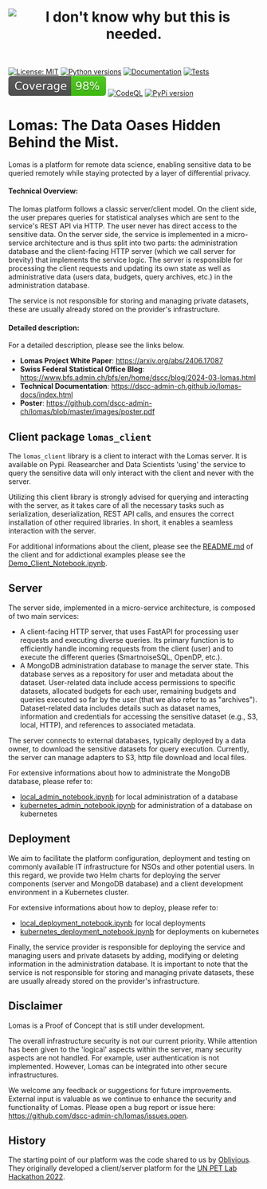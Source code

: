<h1 align="center">
<picture>
  <source media="(prefers-color-scheme: dark)" srcset="https://github.com/dscc-admin-ch/lomas/blob/wip_322_darkmode-logo/images/lomas_logo_darkmode_txt.png"  width="300">
  <source media="(prefers-color-scheme: light)" srcset="https://github.com/dscc-admin-ch/lomas/blob/wip_322_darkmode-logo/images/lomas_logo_txt.png"  width="300">
  <img alt="I don't know why but this is needed." src="https://user-images.githubusercontent.com/25423296/163456779-a8556205-d0a5-45e2-ac17-42d089e3c3f8.png">
</picture>
</h1><br>

[![License: MIT](https://img.shields.io/badge/License-MIT-yellow.svg)](https://opensource.org/licenses/MIT)
[![Python versions](https://img.shields.io/pypi/pyversions/lomas_client.svg)](https://pypi.org/project/lomas_client/)
[![Documentation](https://img.shields.io/badge/docs-Read%20the%20Docs-blue)](https://dscc-admin-ch.github.io/lomas-docs/index.html)
[![Tests](https://github.com/dscc-admin-ch/lomas/actions/workflows/test_and_coverage_server.yml/badge.svg)](https://github.com/dscc-admin-ch/lomas/actions/workflows/test_and_coverage_server.yml)
[![Coverage badge](https://raw.githubusercontent.com/dscc-admin-ch/lomas/python-coverage-comment-action-data/badge.svg)](https://htmlpreview.github.io/?https://raw.githubusercontent.com/dscc-admin-ch/lomas/python-coverage-comment-action-data/htmlcov/index.html)
[![CodeQL](https://github.com/dscc-admin-ch/lomas/actions/workflows/check_security_codeQL.yml/badge.svg)](https://github.com/dscc-admin-ch/lomas/actions/workflows/check_security_codeQL.yml)
[![PyPi version](https://img.shields.io/pypi/v/lomas_client.svg)](https://pypi.org/project/lomas_client/)




# Lomas: The Data Oases Hidden Behind the Mist. 

Lomas is a platform for remote data science, enabling sensitive data to be queried remotely while staying protected by a layer of differential privacy.

#### Technical Overview:

The lomas platform follows a classic server/client model.
On the client side, the user prepares queries for statistical analyses which are sent to the service's REST API via HTTP. The user never has direct access to the sensitive data.
On the server side, the service is implemented in a micro-service architecture and is thus split into two parts: the administration database and the client-facing HTTP server (which we call server for brevity) that implements the service logic.
The server is responsible for processing the client requests and updating its own state as well as administrative data (users data, budgets, query archives, etc.) in the administration database.

The service is not responsible for storing and managing private datasets, these are usually already stored on the provider's infrastructure.

#### Detailed description:

For a detailed description, please see the links below.

* **Lomas Project White Paper**: https://arxiv.org/abs/2406.17087
* **Swiss Federal Statistical Office Blog**: https://www.bfs.admin.ch/bfs/en/home/dscc/blog/2024-03-lomas.html
* **Technical Documentation**: https://dscc-admin-ch.github.io/lomas-docs/index.html
* **Poster**: https://github.com/dscc-admin-ch/lomas/blob/master/images/poster.pdf


## Client package `lomas_client`

The `lomas_client` library is a client to interact with the Lomas server. It is available on Pypi. Reasearcher and Data Scientists 'using' the service to query the sensitive data will only interact with the client and never with the server.

Utilizing this client library is strongly advised for querying and interacting with the server, as it takes care of all the necessary tasks such as serialization, deserialization, REST API calls, and ensures the correct installation of other required libraries. In short, it enables a seamless interaction with the server.

For additional informations about the client, please see the [README.md](https://github.com/dscc-admin-ch/lomas/blob/master/client/README.md) of the client and for addictional examples please see the [Demo_Client_Notebook.ipynb](https://github.com/dscc-admin-ch/lomas/blob/master/client/notebooks/Demo_Client_Notebook.ipynb).


## Server

The server side, implemented in a micro-service architecture, is composed of two main services:
- A client-facing HTTP server, that uses FastAPI for processing user requests and executing diverse queries. Its primary function is to efficiently handle incoming requests from the client (user) and to execute the different queries (SmartnoiseSQL, OpenDP, etc.).
- A MongoDB administration database to manage the server state. This database serves as a repository for user and metadata about the dataset. User-related data include access permissions to specific datasets, allocated budgets for each user, remaining budgets and queries executed so far by the user (that we also refer to as "archives"). Dataset-related data includes details such as dataset names, information and credentials for accessing the sensitive dataset (e.g., S3, local, HTTP), and references to associated metadata.

The server connects to external databases, typically deployed by a data owner, to download the sensitive datasets for query execution. Currently, the server can manage adapters to S3, http file download and local files.

For extensive informations about how to administrate the MongoDB database, please refer to:
- [local_admin_notebook.ipynb](https://github.com/dscc-admin-ch/lomas/blob/master/server/notebooks/local_admin_notebook.ipynb) for local administration of a database
- [kubernetes_admin_notebook.ipynb](https://github.com/dscc-admin-ch/lomas/blob/master/server/notebooks/kubernetes_admin_notebook.ipynb) for administration of a database on kubernetes

## Deployment
We aim to facilitate the platform configuration, deployment and testing on commonly available IT infrastructure for NSOs and other potential users.
In this regard, we provide two Helm charts for deploying the server components (server and MongoDB database) and a client development environment in a Kubernetes cluster.

For extensive informations about how to deploy, please refer to:
- [local_deployment_notebook.ipynb](https://github.com/dscc-admin-ch/lomas/blob/master/server/notebooks/local_deployment_notebook.ipynb) for local deployments
- [kubernetes_deployment_notebook.ipynb](https://github.com/dscc-admin-ch/lomas/blob/master/server/notebooks/kubernetes_deployment_notebook.ipynb) for deployments on kubernetes


Finally, the service provider is responsible for deploying the service and managing users and private datasets by adding, modifying or deleting information in the administration database.
It is important to note that the service is not responsible for storing and managing private datasets, these are usually already stored on the provider's infrastructure.

## Disclaimer
Lomas is a Proof of Concept that is still under development. 

The overall infrastructure security is not our current priority.  While attention has been given to the 'logical' aspects within the server, many security aspects are not handled. For example, user authentication is not implemented. However, Lomas can be integrated into other secure infrastructures.

We welcome any feedback or suggestions for future improvements. External input is valuable as we continue to enhance the security and functionality of Lomas. Please open a bug report or issue here: https://github.com/dscc-admin-ch/lomas/issues.open.

## History
The starting point of our platform was the code shared to us by [Oblivious](https://www.oblivious.com/). They originally developed a client/server platform for the [UN PET Lab Hackathon 2022](https://petlab.officialstatistics.org/).

